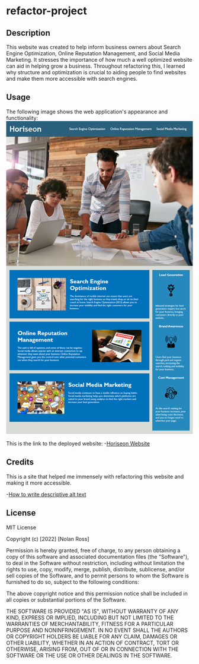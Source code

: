 # refactor-project

## Description

This website was created to help inform business owners about Search Engine Optimization, Online Reputation Management, and Social Media Marketing. It stresses the importance of how much a well optimized website can aid in helping grow a business. Throughout refactoring this, I learned why structure and optimization is crucial to aiding people to find websites and make them more accessible with search engines.

## Usage

The following image shows the web application's appearance and functionality:
![Horiseon Screenshot](./assets/images/screenshot.png)

This is the link to the deployed website:
-[Horiseon Website](https://beefbones.github.io/refactor-project/)

## Credits

This is a site that helped me immensely with refactoring this website and making it more accessible.

-[How to write descriptive alt text](https://supercooldesign.co.uk/blog/how-to-write-good-alt-text)

## License

MIT License

Copyright (c) [2022] [Nolan Ross]

Permission is hereby granted, free of charge, to any person obtaining a copy
of this software and associated documentation files (the "Software"), to deal
in the Software without restriction, including without limitation the rights
to use, copy, modify, merge, publish, distribute, sublicense, and/or sell
copies of the Software, and to permit persons to whom the Software is
furnished to do so, subject to the following conditions:

The above copyright notice and this permission notice shall be included in all
copies or substantial portions of the Software.

THE SOFTWARE IS PROVIDED "AS IS", WITHOUT WARRANTY OF ANY KIND, EXPRESS OR
IMPLIED, INCLUDING BUT NOT LIMITED TO THE WARRANTIES OF MERCHANTABILITY,
FITNESS FOR A PARTICULAR PURPOSE AND NONINFRINGEMENT. IN NO EVENT SHALL THE
AUTHORS OR COPYRIGHT HOLDERS BE LIABLE FOR ANY CLAIM, DAMAGES OR OTHER
LIABILITY, WHETHER IN AN ACTION OF CONTRACT, TORT OR OTHERWISE, ARISING FROM,
OUT OF OR IN CONNECTION WITH THE SOFTWARE OR THE USE OR OTHER DEALINGS IN THE
SOFTWARE.